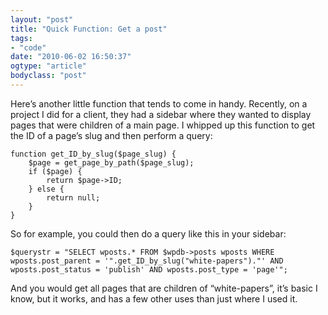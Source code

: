 ```yaml
---
layout: "post"
title: "Quick Function: Get a post"
tags: 
- "code"
date: "2010-06-02 16:50:37"
ogtype: "article"
bodyclass: "post"
---
```


Here’s another little function that tends to come in handy. Recently, on a project I did for a client, they had a sidebar where they wanted to display pages that were children of a main page. I whipped up this function to get the ID of a page’s slug and then perform a query:


    function get_ID_by_slug($page_slug) {
        $page = get_page_by_path($page_slug);
        if ($page) {
            return $page->ID;
        } else {
            return null;
        }
    }
    


So for example, you could then do a query like this in your sidebar:


    $querystr = "SELECT wposts.* FROM $wpdb->posts wposts WHERE wposts.post_parent = '".get_ID_by_slug("white-papers")."' AND wposts.post_status = 'publish' AND wposts.post_type = 'page'";
    


And you would get all pages that are children of “white-papers”, it’s basic I know, but it works, and has a few other uses than just where I used it.